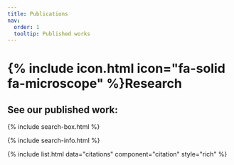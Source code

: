 ```yaml
---
title: Publications
nav:
  order: 1
  tooltip: Published works
---
```


# {% include icon.html icon="fa-solid fa-microscope" %}Research


## See our published work:


{% include search-box.html %}

{% include search-info.html %}

{% include list.html data="citations" component="citation" style="rich" %}
